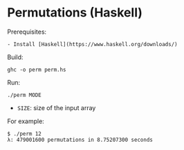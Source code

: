 # Permutations (Haskell)

Prerequisites:

    - Install [Haskell](https://www.haskell.org/downloads/)

Build:

    ghc -o perm perm.hs

Run:

    ./perm MODE

- `SIZE`: size of the input array

For example:

    $ ./perm 12          
    λ: 479001600 permutations in 8.75207300 seconds
